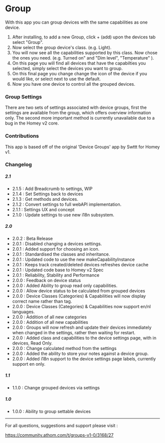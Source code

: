 
# Group

With this app you can group devices with the same capabilities as one device.

1. After installing, to add a new Group, click  + (add) upon the devices tab select "Group".
2. Now select the group device's class. (e.g. Light).
3. You will now see all the capabilities supported by this class. Now chose the ones you need. (e.g. Turned on" and "Dim level", "Temperature" ).
4. On this page you will find all devices that have the capabilties you selected, simply select the devices you want to group.
5. On this final page you change change the icon of the device if you would like, or select next to use the default.
6. Now you have one device to control all the grouped devices.

### Group Settings

There are two sets of settings associated with device groups, first the settings are available from the group, which offers overview information only.
The second more important method is currently unavailable due to a bug in the Homey v2 core.

### Contributions

This app is based off of the original 'Device Groups' app by Swttt for Homey v1.

### Changelog


##### 2.1

- 2.1.5 : Add Breadcrumb to settings, WIP
- 2.1.4 : Set Settings back to devices
- 2.1.3 : Get methods and devices.
- 2.1.2 : Convert settings to full webAPI implementation.
- 2.1.1 : Settings UX and concept
- 2.1.0 : Update settings to use new i18n subsystem.

##### 2.0

- 2.0.2 : Beta Release
- 2.0.1 : Disabled changing a devices settings.
- 2.0.1 : Added support for choosing an icon.
- 2.0.1 : Standardised the classes and inheritance.
- 2.0.1 : Updated code to use the new makeCapabilityInstance
- 2.0.1 : Keeps track created/deleted devices refreshes device cache
- 2.0.1 : Updated code base to Homey v2 Spec
- 2.0.1 : Reliability, Stability and Performance
- 2.0.0 : Feedback on device status
- 2.0.0 : Added Ability to group read only capabilities.
- 2.0.0 : Allow device status to be calculated from grouped devices
- 2.0.0 : Device Classes (Categories) & Capabilities will now display correct name rather than tag.
- 2.0.0 : Device Classes (Categories) & Capabilities now support en/nl languages.
- 2.0.0 : Addition of all new categories
- 2.0.0 : Addition of all new capabilities
- 2.0.0 : Groups will now refresh and update their devices immediately when changed in the settings, rather then waiting for  restart.
- 2.0.0 : Added class and capabilities to the device settings page, with in devices, Read Only.
- 2.0.0 : Change calculated method from the settings
- 2.0.0 : Added the ability to store your notes against a device group.
- 2.0.0 : Added i18n support to the device settings page labels, currently support en only.

##### 1.1

- 1.1.0 : Change grouped devices via settings

##### 1.0

- 1.0.0 : Ability to group settable devices

---

For all questions, suggestions and support please visit :

https://community.athom.com/t/groups-v1-0/3168/27